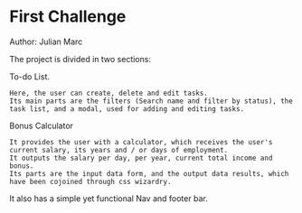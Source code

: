 # First Challenge

Author: Julian Marc

The project is divided in two sections:

To-do List.

    Here, the user can create, delete and edit tasks.
    Its main parts are the filters (Search name and filter by status), the task list, and a modal, used for adding and editing tasks.

Bonus Calculator

    It provides the user with a calculator, which receives the user's current salary, its years and / or days of employment.
    It outputs the salary per day, per year, current total income and bonus.
    Its parts are the input data form, and the output data results, which have been cojoined through css wizardry.

It also has a simple yet functional Nav and footer bar.
